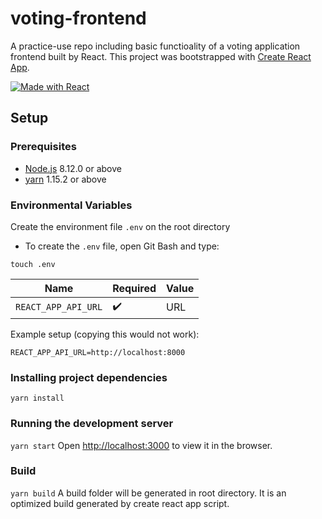 # voting-frontend

A practice-use repo including basic functioality of a voting application frontend built by React.
This project was bootstrapped with [Create React App](https://github.com/facebook/create-react-app).

[![Made with React](https://img.shields.io/badge/made%20with-React-orange.svg)](https://reactjs.org/)

## Setup

### Prerequisites
- [Node.js](https://nodejs.org/) 8.12.0 or above
- [yarn](https://yarnpkg.com/) 1.15.2 or above

### Environmental Variables

Create the environment file `.env` on the root directory
  - To create the `.env` file, open Git Bash and type:

   ```shell
   touch .env
   ```

| Name | Required | Value |
|------|----------|---------|
| `REACT_APP_API_URL` | :heavy_check_mark: | URL |

Example setup (copying this would not work):

```
REACT_APP_API_URL=http://localhost:8000

```

### Installing project dependencies
`yarn install`

### Running the development server
`yarn start`
Open [http://localhost:3000](http://localhost:3000) to view it in the browser.

### Build
`yarn build`
A build folder will be generated in root directory. It is an optimized build generated by create react app script.
